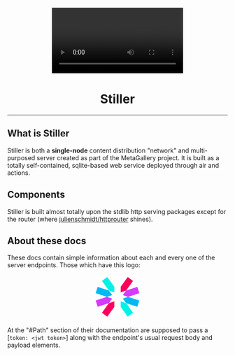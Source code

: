 <div align="center">

<video src="iamlarry.mp4" controls></video>

# Stiller

---

</div>

## What is Stiller

Stiller is both a **single-node** content distribution "network" and
multi-purposed server created as part of the MetaGallery project. It is built as
a totally self-contained, sqlite-based web service deployed through air and
actions.

## Components

Stiller is built almost totally upon the stdlib http serving packages except for
the router (where
[julienschmidt/httprouter](https://github.com/julienschmidt/httprouter) shines).

## About these docs

These docs contain simple information about each and every one of the server
endpoints. Those which have this logo:

<div align="center" style="text-align: center;">

<img src="./jwt_logo.png" style="width: 100px;"/>

</div>

At the "#Path" section of their documentation are supposed to pass a [`token:
<jwt token>`] along with the endpoint's usual request body and payload elements.

